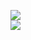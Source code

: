 [![](https://img.shields.io/badge/Made%20With-Github%20Spray-lightgrey.svg?style=for-the-badge&logo=github)](https://github.com/Annihil/github-spray#878)  
[![](https://i.imgur.com/2DrTn0Z.gif)](https://github.com/Annihil/github-spray)